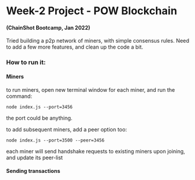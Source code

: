 # Week-2 Project - POW Blockchain
#### (ChainShot Bootcamp, Jan 2022)

Tried building a p2p network of miners, with simple consensus rules.
Need to add a few more features, and clean up the code a bit.


### How to run it:
#### Miners
to run miners, open new terminal window for each miner, and run the command:
```
node index.js --port=3456
```
the port could be anything.

to add subsequent miners, add a peer option too:
```
node index.js --port=3500 --peer=3456
```
each miner will send handshake requests to existing miners upon joining, and update its peer-list

#### Sending transactions

